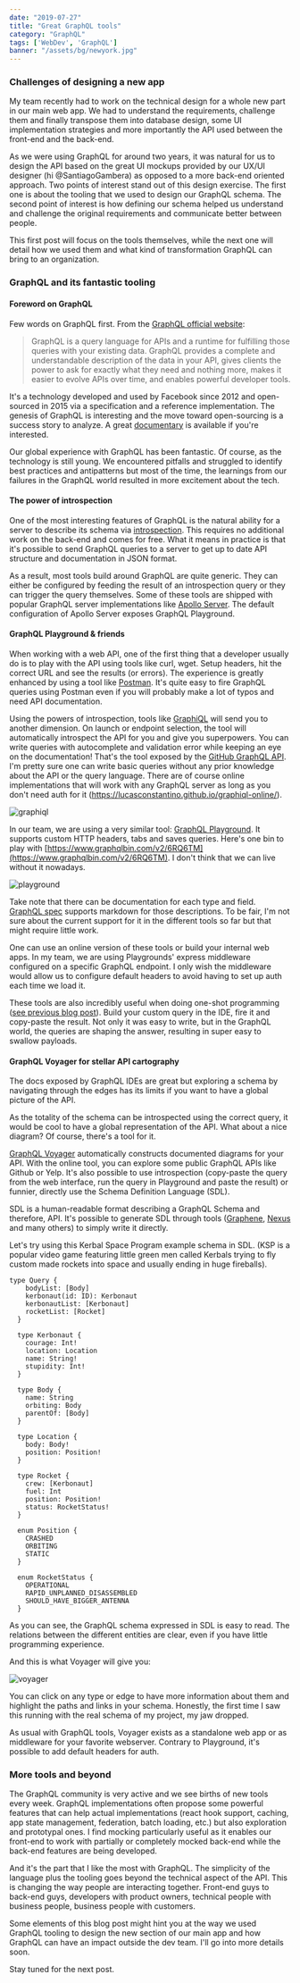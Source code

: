 ```yaml
---
date: "2019-07-27"
title: "Great GraphQL tools"
category: "GraphQL"
tags: ['WebDev', 'GraphQL']
banner: "/assets/bg/newyork.jpg"
---
```


### Challenges of designing a new app

My team recently had to work on the technical design for a whole new part in our main web app. We had to understand the requirements, challenge them and finally transpose them into database design, some UI implementation strategies and more importantly the API used between the front-end and the back-end.

As we were using GraphQL for around two years, it was natural for us to design the API based on the great UI mockups provided by our UX/UI designer (hi @SantiagoGambera) as opposed to a more back-end oriented approach. Two points of interest stand out of this design exercise. The first one is about the tooling that we used to design our GraphQL schema. The second point of interest is how defining our schema helped us understand and challenge the original requirements and communicate better between people.

This first post will focus on the tools themselves, while the next one will detail how we used them and what kind of transformation GraphQL can bring to an organization.

### GraphQL and its fantastic tooling

#### Foreword on GraphQL

Few words on GraphQL first. From the [GraphQL official website](https://graphql.org/):

> GraphQL is a query language for APIs and a runtime for fulfilling those queries with your existing data. GraphQL provides a complete and understandable description of the data in your API, gives clients the power to ask for exactly what they need and nothing more, makes it easier to evolve APIs over time, and enables powerful developer tools.

It's a technology developed and used by Facebook since 2012 and open-sourced in 2015 via a specification and a reference implementation. The genesis of GraphQL is interesting and the move toward open-sourcing is a success story to analyze. A great [documentary](https://www.youtube.com/watch?v=783ccP__No8) is available if you're interested.

Our global experience with GraphQL has been fantastic. Of course, as the technology is still young. We encountered pitfalls and struggled to identify best practices and antipatterns but most of the time, the learnings from our failures in the GraphQL world resulted in more excitement about the tech.

#### The power of introspection

One of the most interesting features of GraphQL is the natural ability for a server to describe its schema via [introspection](https://graphql.org/learn/introspection/). This requires no additional work on the back-end and comes for free. What it means in practice is that it's possible to send GraphQL queries to a server to get up to date API structure and documentation in JSON format.

As a result, most tools build around GraphQL are quite generic. They can either be configured by feeding the result of an introspection query or they can trigger the query themselves. Some of these tools are shipped with popular GraphQL server implementations like [Apollo Server](https://www.apollographql.com/docs/apollo-server/). The default configuration of Apollo Server exposes GraphQL Playground.

#### GraphQL Playground & friends

When working with a web API, one of the first thing that a developer usually do is to play with the API using tools like curl, wget. Setup headers, hit the correct URL and see the results (or errors). The experience is greatly enhanced by using a tool like [Postman](https://www.getpostman.com). It's quite easy to fire GraphQL queries using Postman even if you will probably make a lot of typos and need API documentation.

Using the powers of introspection, tools like [GraphiQL](https://github.com/graphql/graphiql) will send you to another dimension. On launch or endpoint selection, the tool will automatically introspect the API for you and give you superpowers.
You can write queries with autocomplete and validation error while keeping an eye on the documentation! That's the tool exposed by the [GitHub GraphQL API](https://developer.github.com/v4/explorer/). I'm pretty sure one can write basic queries without any prior knowledge about the API or the query language. There are of course online implementations that will work with any GraphQL server as long as you don't need auth for it (https://lucasconstantino.github.io/graphiql-online/).

![graphiql](graphiql.png)

In our team, we are using a very similar tool: [GraphQL Playground](https://github.com/prisma/graphql-playground). It supports custom HTTP headers, tabs and saves queries. Here's one bin to play with [https://www.graphqlbin.com/v2/6RQ6TM](https://www.graphqlbin.com/v2/6RQ6TM). I don't think that we can live without it nowadays.

![playground](playground.png)

Take note that there can be documentation for each type and field. [GraphQL spec](https://graphql.github.io/graphql-spec/June2018/#sec-Documentation) supports markdown for those descriptions. To be fair, I'm not sure about the current support for it in the different tools so far but that might require little work.

One can use an online version of these tools or build your internal web apps. In my team, we are using Playgrounds' express middleware configured on a specific GraphQL endpoint. I only wish the middleware would allow us to configure default headers to avoid having to set up auth each time we load it.

These tools are also incredibly useful when doing one-shot programming ([see previous blog post](https://codingwithjs.rocks/blog/the-only-time-i-use-var)). Build your custom query in the IDE, fire it and copy-paste the result. Not only it was easy to write, but in the GraphQL world, the queries are shaping the answer, resulting in super easy to swallow payloads.

#### GraphQL Voyager for stellar API cartography

The docs exposed by GraphQL IDEs are great but exploring a schema by navigating through the edges has its limits if you want to have a global picture of the API.

As the totality of the schema can be introspected using the correct query, it would be cool to have a global representation of the API. What about a nice diagram? Of course, there's a tool for it.

[GraphQL Voyager](https://apis.guru/graphql-voyager/) automatically constructs documented diagrams for your API. With the online tool, you can explore some public GraphQL APIs like Github or Yelp. It's also possible to use introspection (copy-paste the query from the web interface, run the query in Playground and paste the result) or funnier, directly use the Schema Definition Language (SDL).

SDL is a human-readable format describing a GraphQL Schema and therefore, API. It's possible to generate SDL through tools ([Graphene](https://github.com/graphql-python/graphene), [Nexus](https://github.com/prisma/nexus) and many others) to simply write it directly.

Let's try using this Kerbal Space Program example schema in SDL. (KSP is a popular video game featuring little green men called Kerbals trying to fly custom made rockets into space and usually ending in huge fireballs).

```
type Query {
    bodyList: [Body]
    kerbonaut(id: ID): Kerbonaut
    kerbonautList: [Kerbonaut]
    rocketList: [Rocket]
  }

  type Kerbonaut {
    courage: Int!
    location: Location
    name: String!
    stupidity: Int!
  }

  type Body {
    name: String
    orbiting: Body
    parentOf: [Body]
  }

  type Location {
    body: Body!
    position: Position!
  }

  type Rocket {
    crew: [Kerbonaut]
    fuel: Int
    position: Position!
    status: RocketStatus!
  }

  enum Position {
    CRASHED
    ORBITING
    STATIC
  }

  enum RocketStatus {
    OPERATIONAL
    RAPID_UNPLANNED_DISASSEMBLED
    SHOULD_HAVE_BIGGER_ANTENNA
  }
```

As you can see, the GraphQL schema expressed in SDL is easy to read. The relations between the different entities are clear, even if you have little programming experience.

And this is what Voyager will give you:

![voyager](graphqlvoyager.png)

You can click on any type or edge to have more information about them and highlight the paths and links in your schema.
Honestly, the first time I saw this running with the real schema of my project, my jaw dropped.

As usual with GraphQL tools, Voyager exists as a standalone web app or as middleware for your favorite webserver. Contrary to Playground, it's possible to add default headers for auth.

### More tools and beyond

The GraphQL community is very active and we see births of new tools every week. GraphQL implementations often propose some powerful features that can help actual implementations (react hook support, caching, app state management, federation, batch loading, etc.) but also exploration and prototypal ones. I find mocking particularly useful as it enables our front-end to work with partially or completely mocked back-end while the back-end features are being developed.

And it's the part that I like the most with GraphQL. The simplicity of the language plus the tooling goes beyond the technical aspect of the API. This is changing the way people are interacting together. Front-end guys to back-end guys, developers with product owners, technical people with business people, business people with customers.

Some elements of this blog post might hint you at the way we used GraphQL tooling to design the new section of our main app and how GraphQL can have an impact outside the dev team. I'll go into more details soon.

Stay tuned for the next post.